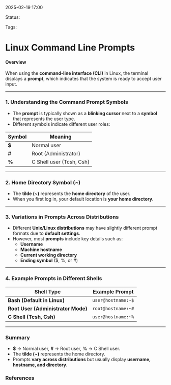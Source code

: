 2025-02-19 17:00

Status:

Tags:

# Linux Command Line Prompts

#### **Overview**

When using the **command-line interface (CLI)** in Linux, the terminal displays a **prompt**, which indicates that the system is ready to accept user input.

---

### **1. Understanding the Command Prompt Symbols**

- The **prompt** is typically shown as a **blinking cursor** next to a **symbol** that represents the user type.
- Different symbols indicate different user roles:

|Symbol|Meaning|
|---|---|
|**$**|Normal user|
|**#**|Root (Administrator)|
|**%**|C Shell user (Tcsh, Csh)|

---

### **2. Home Directory Symbol (~)**

- The **tilde (~)** represents the **home directory** of the user.
- When you first log in, your default location is **your home directory**.

---

### **3. Variations in Prompts Across Distributions**

- Different **Unix/Linux distributions** may have slightly different prompt formats due to **default settings**.
- However, most **prompts** include key details such as:
    - **Username**
    - **Machine hostname**
    - **Current working directory**
    - **Ending symbol** ($, %, or #)

---

### **4. Example Prompts in Different Shells**

|Shell Type|Example Prompt|
|---|---|
|**Bash (Default in Linux)**|`user@hostname:~$`|
|**Root User (Administrator Mode)**|`root@hostname:~#`|
|**C Shell (Tcsh, Csh)**|`user@hostname:~%`|

---

### **Summary**

- **$** → Normal user, **#** → Root user, **%** → C Shell user.
- The **tilde (~)** represents the home directory.
- Prompts **vary across distributions** but usually display **username, hostname, and directory**.




### References
